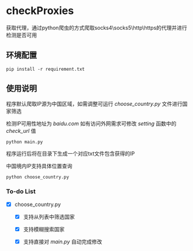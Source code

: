 # checkProxies
获取代理，通过python爬虫的方式爬取socks4\socks5\http\https的代理并进行检测是否可用
## 环境配置
```angular2html
pip install -r requirement.txt
```
## 使用说明
程序默认爬取IP源为中国区域，如需调整可运行 *choose_country.py* 文件进行国家筛选

检测IP可用性地址为 *baidu.com* 如有访问外网需求可修改 *setting* 函数中的 *check_url* 值
```
python main.py
```
程序运行后将在目录下生成一个对应txt文件包含获得的IP

中国境内IP支持具体位置查询 

```angular2html
python choose_country.py
```
### To-do List
- [x] choose_country.py
  - [x] 支持从列表中筛选国家
  - [x] 支持模糊搜索国家
  - [x] 支持直接对 *main.py* 自动完成修改



